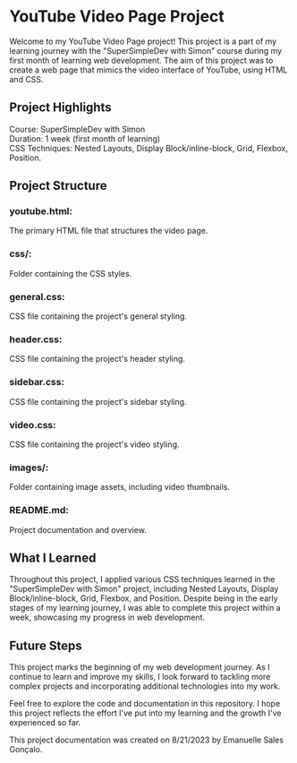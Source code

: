 # YouTube Video Page Project

Welcome to my YouTube Video Page project! This project is a part of my learning journey with the "SuperSimpleDev with Simon" course during my first month of learning web development. The aim of this project was to create a web page that mimics the video interface of YouTube, using HTML and CSS.

## Project Highlights

Course: SuperSimpleDev with Simon<br />
Duration: 1 week (first month of learning)<br />
CSS Techniques: Nested Layouts, Display Block/inline-block, Grid, Flexbox, Position.

## Project Structure

### youtube.html:
The primary HTML file that structures the video page.
### css/: 
Folder containing the CSS styles.<br />
### general.css: 
CSS file containing the project's general styling.<br />
### header.css: 
CSS file containing the project's header styling.<br />
### sidebar.css: 
CSS file containing the project's sidebar styling.<br />
### video.css: 
CSS file containing the project's video styling.<br />
### images/: 
Folder containing image assets, including video thumbnails.<br />
### README.md: 
Project documentation and overview.<br />

## What I Learned
Throughout this project, I applied various CSS techniques learned in the "SuperSimpleDev with Simon" project, including Nested Layouts, Display Block/inline-block, Grid, Flexbox, and Position. Despite being in the early stages of my learning journey, I was able to complete this project within a week, showcasing my progress in web development.

## Future Steps
This project marks the beginning of my web development journey. As I continue to learn and improve my skills, I look forward to tackling more complex projects and incorporating additional technologies into my work.

Feel free to explore the code and documentation in this repository. I hope this project reflects the effort I've put into my learning and the growth I've experienced so far.

This project documentation was created on 8/21/2023 by Emanuelle Sales Gonçalo.
